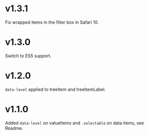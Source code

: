 # v1.3.1

Fix wrapped items in the filter box in Safari 10.

# v1.3.0

Switch to ES5 support.

# v1.2.0

`data-level` applied to treeItem and treeItemLabel.

# v1.1.0

Added `data-level` on valueItems and `.selectable` on data items, see Readme.
